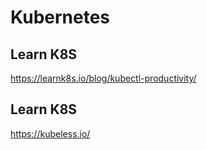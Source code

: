 # Kubernetes #

## Learn K8S ##

https://learnk8s.io/blog/kubectl-productivity/

## Learn K8S ##

https://kubeless.io/